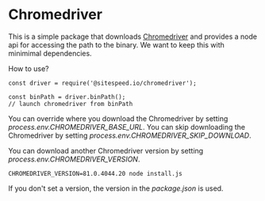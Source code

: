 # Chromedriver

This is a simple package that downloads [Chromedriver](https://sites.google.com/a/chromium.org/chromedriver/) and provides a node api for accessing the path to the binary. We want to keep this with minimimal dependencies.


How to use?
```node
const driver = require('@sitespeed.io/chromedriver');

const binPath = driver.binPath();
// launch chromedriver from binPath
```

You can override where you download the Chromedriver by setting *process.env.CHROMEDRIVER_BASE_URL*. You can skip downloading the Chromedriver by setting *process.env.CHROMEDRIVER_SKIP_DOWNLOAD*.


You can download another Chromedriver version by setting *process.env.CHROMEDRIVER_VERSION*.

```node
CHROMEDRIVER_VERSION=81.0.4044.20 node install.js
```

If you don't set a version, the version in the *package.json* is used. 

